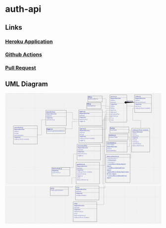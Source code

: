 # auth-api

## Links
### [Heroku Application](https://hadeel-auth-api.herokuapp.com/)
### [Github Actions](https://github.com/hadeel999/auth-api/actions)
### [Pull Request](https://github.com/hadeel999/auth-api/pull/1)

## UML Diagram
![](./auth-api1.PNG)
![](./auth-api2.PNG)
 